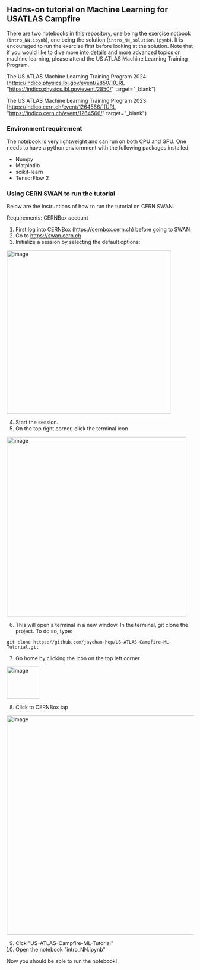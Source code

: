 ## Hadns-on tutorial on Machine Learning for USATLAS Campfire

There are two notebooks in this repository, one being the exercise notbook (`intro_NN.ipynb`), one being the solution (`intro_NN_solution.ipynb`). It is encouraged to run the exercise first before looking at the solution. Note that if you would like to dive more into details and more advanced topics on machine learning, please attend the US ATLAS Machine Learning Training Program.

The US ATLAS Machine Learning Training Program 2024: [https://indico.physics.lbl.gov/event/2850/](URL "https://indico.physics.lbl.gov/event/2850/" target="_blank")

The US ATLAS Machine Learning Training Program 2023: [https://indico.cern.ch/event/1264566/](URL "https://indico.cern.ch/event/1264566/" target="_blank")

### Environment requirement

The notebook is very lightweight and can run on both CPU and GPU. One needs to have a python enviornment with the following packages installed:

- Numpy
- Matplotlib
- scikit-learn
- TensorFlow 2

### Using CERN SWAN to run the tutorial

Below are the instructions of how to run the tutorial on CERN SWAN.

Requirements: CERNBox account

1. First log into CERNBox (https://cernbox.cern.ch) before going to SWAN.
2. Go to https://swan.cern.ch
3. Initialize a session by selecting the default options:

<img width="441" alt="image" src="https://github.com/jaychan-hep/US-ATLAS-Campfire-ML-Tutorial/assets/21131189/fae849a6-2417-4b42-b869-54a04db8bf71">

4. Start the session.
5. On the top right corner, click the terminal icon
<img width="484" alt="image" src="https://github.com/jaychan-hep/US-ATLAS-Campfire-ML-Tutorial/assets/21131189/c3532f75-9cf1-41be-bbe0-ec0dc645f218">

6. This will open a terminal in a new window. In the terminal, git clone the project. To do so, type:
```
git clone https://github.com/jaychan-hep/US-ATLAS-Campfire-ML-Tutorial.git
```

7. Go home by clicking the icon on the top left corner
<img width="87" alt="image" src="https://github.com/jaychan-hep/US-ATLAS-Campfire-ML-Tutorial/assets/21131189/1d5c27ff-0118-4796-b507-6f85404263bf">

8. Click to CERNBox tap
<img width="591" alt="image" src="https://github.com/jaychan-hep/US-ATLAS-Campfire-ML-Tutorial/assets/21131189/4be55de1-c44e-473a-b5c2-b7ec751af771">

9. Clck "US-ATLAS-Campfire-ML-Tutorial"
10. Open the notebook "intro_NN.ipynb"

Now you should be able to run the notebook!



